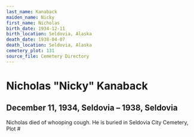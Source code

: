 ```yaml
---
last_name: Kanaback
maiden_name: Nicky
first_name: Nicholas
birth_date: 1934-12-11
birth_location: Seldovia, Alaska
death_date: 1938-04-07
death_location: Seldovia, Alaska
cemetery_plot: 131
source_file: Cemetery Directory
---
```

# Nicholas "Nicky" Kanaback

## December 11, 1934, Seldovia – 1938, Seldovia

Nicholas died of whooping cough. He is buried in Seldovia City Cemetery,
Plot \#

